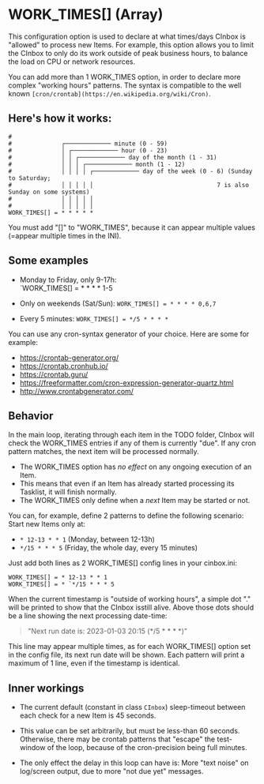 # WORK\_TIMES[] (Array)

This configuration option is used to declare at what times/days CInbox is "allowed" to process new Items.
For example, this option allows you to limit the CInbox to only do its work outside of peak business hours, to balance the load on CPU or network resources.

You can add more than 1 WORK\_TIMES option, in order to declare more complex "working hours" patterns.
The syntax is compatible to the well known `[cron/crontab](https://en.wikipedia.org/wiki/Cron)`.


## Here's how it works:

```
#              
#              ┌───────────── minute (0 - 59)
#              │ ┌───────────── hour (0 - 23)
#              │ │ ┌───────────── day of the month (1 - 31)
#              │ │ │ ┌───────────── month (1 - 12)
#              │ │ │ │ ┌───────────── day of the week (0 - 6) (Sunday to Saturday;
#              │ │ │ │ │                                   7 is also Sunday on some systems)
#              │ │ │ │ │
#              │ │ │ │ │
WORK_TIMES[] = * * * * *
```

You must add "[]" to "WORK\_TIMES", because it can appear multiple values (=appear multiple times in the INI).


## Some examples

  * Monday to Friday, only 9-17h:  
    `WORK_TIMES[] = * * * * 1-5

  * Only on weekends (Sat/Sun):
    `WORK_TIMES[] = * * * * 0,6,7`

  * Every 5 minutes:
    `WORK_TIMES[] = */5 * * * *`

You can use any cron-syntax generator of your choice. Here are some for example:

  * https://crontab-generator.org/
  * https://crontab.cronhub.io/
  * https://crontab.guru/
  * https://freeformatter.com/cron-expression-generator-quartz.html
  * http://www.crontabgenerator.com/


## Behavior 

In the main loop, iterating through each item in the TODO folder, CInbox will check the WORK_TIMES entries if any of them is currently "due". If any cron pattern matches, the next item will be processed normally.

  * The WORK\_TIMES option has *no effect* on any ongoing execution of an Item.
  * This means that even if an Item has already started processing its Tasklist, it will finish normally.
  * The WORK\_TIMES only define when a *next* Item may be started or not.

You can, for example, define 2 patterns to define the following scenario:
Start new Items only at:

  * `* 12-13 * * 1`     (Monday, between 12-13h)
  * `*/15 * * * 5`      (Friday, the whole day, every 15 minutes)

Just add both lines as 2 WORK_TIMES[] config lines in your cinbox.ini:

```
WORK_TIMES[] = * 12-13 * * 1
WORK_TIMES[] = * `*/15 * * * 5
```

When the current timestamp is "outside of working hours", a simple dot "." will be printed to show that the CInbox isstill alive. Above those dots should be a line showing the next processing date-time:

> "Next run date is: 2023-01-03 20:15 (*/5 * * * *)"

This line may appear multiple times, as for each WORK\_TIMES[] option set in the config file, its next run date will be shown. Each pattern will print a maximum of 1 line, even if the timestamp is identical.


## Inner workings

  * The current default (constant in class `CInbox`) sleep-timeout between each
    check for a new Item is 45 seconds.

  * This value can be set arbitrarily, but must be less-than 60 seconds.
    Otherwise, there may be crontab patterns that "escape" the test-window of
    the loop, because of the cron-precision being full minutes.

  * The only effect the delay in this loop can have is:
    More "text noise" on log/screen output, due to more "not due yet" messages.

